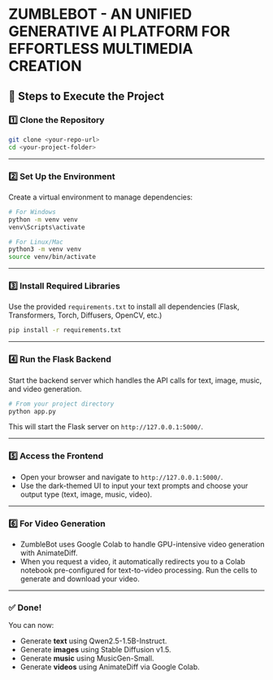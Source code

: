 # ZUMBLEBOT - AN UNIFIED GENERATIVE AI PLATFORM FOR EFFORTLESS MULTIMEDIA CREATION

## 🚀 Steps to Execute the Project

### 1️⃣ Clone the Repository

```bash
git clone <your-repo-url>
cd <your-project-folder>
```

---

### 2️⃣ Set Up the Environment

Create a virtual environment to manage dependencies:

```bash
# For Windows
python -m venv venv
venv\Scripts\activate

# For Linux/Mac
python3 -m venv venv
source venv/bin/activate
```

---

### 3️⃣ Install Required Libraries

Use the provided `requirements.txt` to install all dependencies (Flask, Transformers, Torch, Diffusers, OpenCV, etc.)

```bash
pip install -r requirements.txt
```

---

### 4️⃣ Run the Flask Backend

Start the backend server which handles the API calls for text, image, music, and video generation.

```bash
# From your project directory
python app.py
```

This will start the Flask server on `http://127.0.0.1:5000/`.

---

### 5️⃣ Access the Frontend

* Open your browser and navigate to `http://127.0.0.1:5000/`.
* Use the dark-themed UI to input your text prompts and choose your output type (text, image, music, video).

---

### 6️⃣ For Video Generation

* ZumbleBot uses Google Colab to handle GPU-intensive video generation with AnimateDiff.
* When you request a video, it automatically redirects you to a Colab notebook pre-configured for text-to-video processing. Run the cells to generate and download your video.

---

### ✅ Done!

You can now:

* Generate **text** using Qwen2.5-1.5B-Instruct.
* Generate **images** using Stable Diffusion v1.5.
* Generate **music** using MusicGen-Small.
* Generate **videos** using AnimateDiff via Google Colab.

